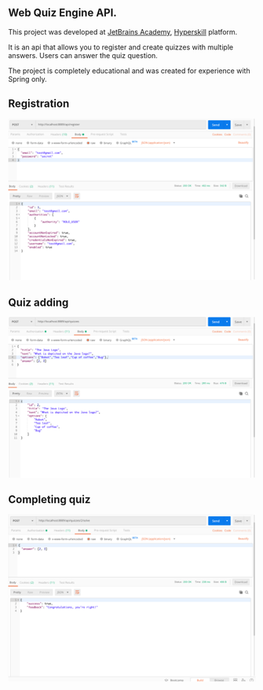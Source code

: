 ## Web Quiz Engine API.

This project was developed at [JetBrains Academy](https://www.jetbrains.com/ru-ru/academy/),
[Hyperskill](https://hyperskill.org/) platform.

It is an api that allows you to register and create quizzes with multiple answers. Users can answer the quiz question.

The project is completely educational and was created for experience with Spring only.

Registration
---
![Register](https://github.com/maxim092001/QuizEngine/blob/master/src/resources/screenshots/register.png)

Quiz adding
---
![AddQuiz](https://github.com/maxim092001/QuizEngine/blob/master/src/resources/screenshots/addquiz.png)

Completing quiz
---
![Complete quiz](https://github.com/maxim092001/QuizEngine/blob/master/src/resources/screenshots/solve.png)
